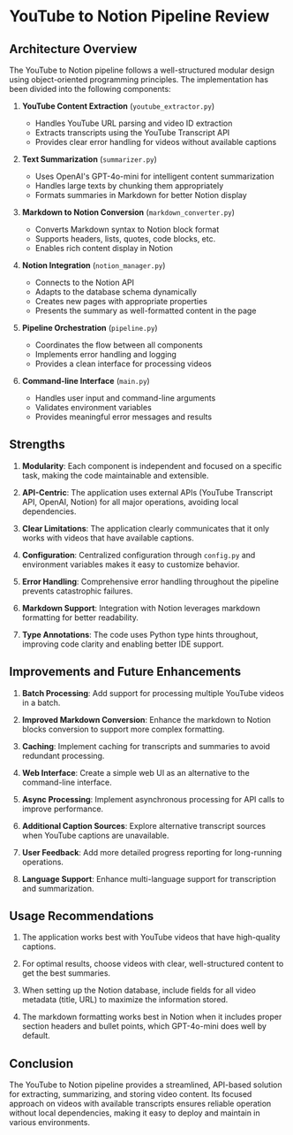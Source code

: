 # YouTube to Notion Pipeline Review

## Architecture Overview

The YouTube to Notion pipeline follows a well-structured modular design using object-oriented programming principles. The implementation has been divided into the following components:

1. **YouTube Content Extraction** (`youtube_extractor.py`)
   - Handles YouTube URL parsing and video ID extraction
   - Extracts transcripts using the YouTube Transcript API
   - Provides clear error handling for videos without available captions

2. **Text Summarization** (`summarizer.py`)
   - Uses OpenAI's GPT-4o-mini for intelligent content summarization
   - Handles large texts by chunking them appropriately
   - Formats summaries in Markdown for better Notion display

3. **Markdown to Notion Conversion** (`markdown_converter.py`)
   - Converts Markdown syntax to Notion block format
   - Supports headers, lists, quotes, code blocks, etc.
   - Enables rich content display in Notion

4. **Notion Integration** (`notion_manager.py`)
   - Connects to the Notion API
   - Adapts to the database schema dynamically
   - Creates new pages with appropriate properties
   - Presents the summary as well-formatted content in the page

5. **Pipeline Orchestration** (`pipeline.py`)
   - Coordinates the flow between all components
   - Implements error handling and logging
   - Provides a clean interface for processing videos

6. **Command-line Interface** (`main.py`)
   - Handles user input and command-line arguments
   - Validates environment variables
   - Provides meaningful error messages and results

## Strengths

1. **Modularity**: Each component is independent and focused on a specific task, making the code maintainable and extensible.

2. **API-Centric**: The application uses external APIs (YouTube Transcript API, OpenAI, Notion) for all major operations, avoiding local dependencies.

3. **Clear Limitations**: The application clearly communicates that it only works with videos that have available captions.

4. **Configuration**: Centralized configuration through `config.py` and environment variables makes it easy to customize behavior.

5. **Error Handling**: Comprehensive error handling throughout the pipeline prevents catastrophic failures.

6. **Markdown Support**: Integration with Notion leverages markdown formatting for better readability.

7. **Type Annotations**: The code uses Python type hints throughout, improving code clarity and enabling better IDE support.

## Improvements and Future Enhancements

1. **Batch Processing**: Add support for processing multiple YouTube videos in a batch.

2. **Improved Markdown Conversion**: Enhance the markdown to Notion blocks conversion to support more complex formatting.

3. **Caching**: Implement caching for transcripts and summaries to avoid redundant processing.

4. **Web Interface**: Create a simple web UI as an alternative to the command-line interface.

5. **Async Processing**: Implement asynchronous processing for API calls to improve performance.

6. **Additional Caption Sources**: Explore alternative transcript sources when YouTube captions are unavailable.

7. **User Feedback**: Add more detailed progress reporting for long-running operations.

8. **Language Support**: Enhance multi-language support for transcription and summarization.

## Usage Recommendations

1. The application works best with YouTube videos that have high-quality captions.

2. For optimal results, choose videos with clear, well-structured content to get the best summaries.

3. When setting up the Notion database, include fields for all video metadata (title, URL) to maximize the information stored.

4. The markdown formatting works best in Notion when it includes proper section headers and bullet points, which GPT-4o-mini does well by default.

## Conclusion

The YouTube to Notion pipeline provides a streamlined, API-based solution for extracting, summarizing, and storing video content. Its focused approach on videos with available transcripts ensures reliable operation without local dependencies, making it easy to deploy and maintain in various environments. 